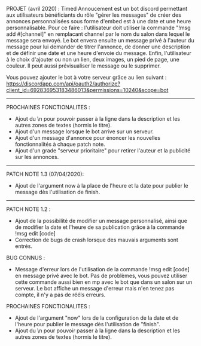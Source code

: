 PROJET (avril 2020) : Timed Annoucement est un bot discord permettant aux utilisateurs bénéficiants du rôle "gérer les messages" de créer des annonces personnalisées sous forme d'embed est à une date et une heure personnalisable.
Pour ce faire : l'utilisateur doit utiliser la commande "!msg add #[channel]" en remplacant channel par le nom du salon dans lequel le message sera envoyé. Le bot envera ensuite un message privé à l'auteur du message pour lui demander de titrer l'annonce, de donner une description et de définir une date et une heure d'envoie du message. Enfin, l'utilisateur à le choix d'ajouter ou non un lien, deux images, un pied de page, une couleur. Il peut aussi prévisualiser le message ou le supprimer.

Vous pouvez ajouter le bot à votre serveur grâce au lien suivant :
https://discordapp.com/api/oauth2/authorize?client_id=692836953183486013&permissions=10240&scope=bot

-------------------------------------------------------

PROCHAINES FONCTIONALITES :
- Ajout du \n pour pouvoir passer à la ligne dans la description et les autres zones de textes (hormis le titre).
- Ajout d'un message lorsque le bot arrive sur un serveur.
- Ajout d'un message d'annonce pour énoncer les nouvelles fonctionnalités à chaque patch note.
- Ajout d'un grade "serveur prioritaire" pour retirer l'auteur et la publicité sur les annonces.

-----------------------------------------------------

PATCH NOTE 1.3 (07/04/2020): 
- Ajout de l'argument now à la place de l'heure et la date pour publier le message dès l'utilisation de finish.

---------------------------------------------------

PATCH NOTE 1.2 :
- Ajout de la possibilité de modifier un message personnalisé, ainsi que de modifier la date et l'heure de sa publication grâce à la commande !msg edit [code]
- Correction de bugs de crash lorsque des mauvais arguments sont entrés.

BUG CONNUS :
- Message d'erreur lors de l'utilisation de la commande !msg edit [code] en message privé avec le bot. Pas de problèmes, vous pouvez utiliser cette commande aussi bien en mp avec le bot que dans un salon sur un serveur. Le bot affiche un message d'erreur mais n'en tenez pas compte, il n'y a pas de rééls erreurs.

PROCHAINES FONCTIONALITES :
- Ajout de l'argument "now" lors de la configuration de la date et de l'heure pour publier le message dès l'utilisation de "finish".
- Ajout du \n pour pouvoir passer à la ligne dans la description et les autres zones de textes (hormis le titre).
